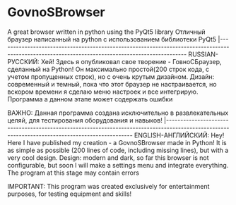 # GovnoSBrowser
A great browser written in python using the PyQt5 library
Отличный браузер написанный на python с использованием библиотеки PyQt5
|------------------------------------------------------------------------------------------------------------------------------------------------
RUSSIAN-РУССКИЙ: Хей! Здесь я опубликовал свое творение - ГовноСБраузер, сделанный на Python! Он максимально простой(200 строк кода, с учетом пропущенных строк), но с очень крутым дизайном. Дизайн: современный и темный, пока что этот браузер не настраивается, но вскором времени я сделаю меню настроек и все интегрирую. Программа а данном этапе может содержать ошибки

ВАЖНО: Данная программа создана исключительно в развлекательных целяй, для тестирования оборудования и навыков! 
|------------------------------------------------------------------------------------------------------------------------------------------------
ENGLISH-АНГЛИЙСКИЙ: Hey! Here I have published my creation - a GovnoSBrowser made in Python! It is as simple as possible (200 lines of code, including missing lines), but with a very cool design. Design: modern and dark, so far this browser is not configurable, but soon I will make a settings menu and integrate everything. The program at this stage may contain errors

IMPORTANT: This program was created exclusively for entertainment purposes, for testing equipment and skills!
